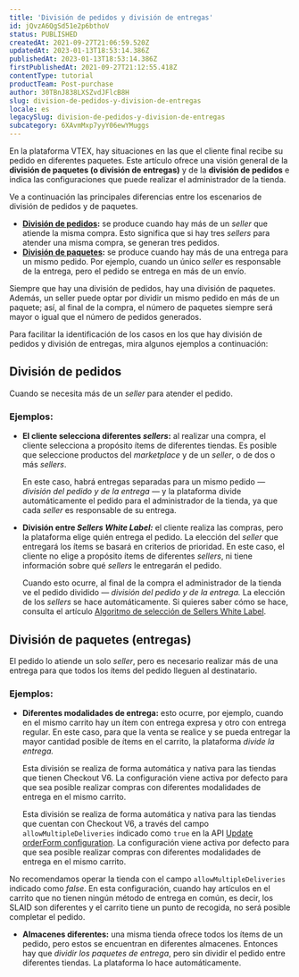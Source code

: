 ```yaml
---
title: 'División de pedidos y división de entregas'
id: jQvzA6QgSd51e2p6bthoV
status: PUBLISHED
createdAt: 2021-09-27T21:06:59.520Z
updatedAt: 2023-01-13T18:53:14.386Z
publishedAt: 2023-01-13T18:53:14.386Z
firstPublishedAt: 2021-09-27T21:12:55.418Z
contentType: tutorial
productTeam: Post-purchase
author: 30TBnJ838LXSZvdJFlcB8H
slug: division-de-pedidos-y-division-de-entregas
locale: es
legacySlug: division-de-pedidos-y-division-de-entregas
subcategory: 6XAvmMxp7yyY06ewYMuggs
---
```


En la plataforma VTEX, hay situaciones en las que el cliente final recibe su pedido en diferentes paquetes. Este artículo ofrece una visión general de la **división de paquetes (o división de entregas)** y de la **división de pedidos** e indica las configuraciones que puede realizar el administrador de la tienda.

Ve a continuación las principales diferencias entre los escenarios de división de pedidos y de paquetes.

* **[División de pedidos](#division-de-pedidos):** se produce cuando hay más de un _seller_ que atiende la misma compra. Esto significa que si hay tres _sellers_ para atender una misma compra, se generan tres pedidos. 
* **[División de paquetes](#division-de-paquetes-entregas):** se produce cuando hay más de una entrega para un mismo pedido. Por ejemplo, cuando un único _seller_ es responsable de la entrega, pero el pedido se entrega en más de un envío. 

<div class = "alert alert-info">
Siempre que hay una división de pedidos, hay una división de paquetes. Además, un seller puede optar por dividir un mismo pedido en más de un paquete; así, al final de la compra, el número de paquetes siempre será mayor o igual que el número de pedidos generados.
</div>

Para facilitar la identificación de los casos en los que hay división de pedidos y división de entregas, mira algunos ejemplos a continuación:

## División de pedidos

Cuando se necesita más de un _seller_ para atender el pedido.

### Ejemplos:

* **El cliente selecciona diferentes _sellers_:** al realizar una compra, el cliente selecciona a propósito ítems de diferentes tiendas. Es posible que seleccione productos del _marketplace_ y de un _seller_, o de dos o más _sellers_.

    En este caso, habrá entregas separadas para un mismo pedido — _división del pedido y de la entrega_ — y la plataforma divide automáticamente el pedido para el administrador de la tienda, ya que cada _seller_ es responsable de su entrega. 

* **División entre _Sellers White Label:_** el cliente realiza las compras, pero la plataforma elige quién entrega el pedido. La elección del _seller_ que entregará los ítems se basará en criterios de prioridad. En este caso, el cliente no elige a propósito ítems de diferentes _sellers_, ni tiene información sobre qué _sellers_ le entregarán el pedido. 

    Cuando esto ocurre, al final de la compra el administrador de la tienda ve el pedido dividido — _división del pedido y de la entrega._ La elección de los _sellers_ se hace automáticamente. Si quieres saber cómo se hace, consulta el artículo [Algoritmo de selección de Sellers White Label](https://help.vtex.com/pt/tutorial/algoritmo-de-selecao-de-white-label-sellers--3MemNQ4pKkWCpMdzI27AHa).

## División de paquetes (entregas)

El pedido lo atiende un solo _seller_, pero es necesario realizar más de una entrega para que todos los ítems del pedido lleguen al destinatario.

### Ejemplos:

* **Diferentes modalidades de entrega:** esto ocurre, por ejemplo, cuando en el mismo carrito hay un ítem con entrega expresa y otro con entrega regular. En este caso, para que la venta se realice y se pueda entregar la mayor cantidad posible de ítems en el carrito, la plataforma _divide la entrega._

    Esta división se realiza de forma automática y nativa para las tiendas que tienen Checkout V6. La configuración viene activa por defecto para que sea posible realizar compras con diferentes modalidades de entrega en el mismo carrito.

    Esta división se realiza de forma automática y nativa para las tiendas que cuentan con Checkout V6, a través del campo `allowMultipleDeliveries` indicado como `true` en la API [Update orderForm configuration](https://developers.vtex.com/docs/api-reference/checkout-api#post-/api/checkout/pvt/configuration/orderForm). La configuración viene activa por defecto para que sea posible realizar compras con diferentes modalidades de entrega en el mismo carrito.

<div class="alert alert-danger">
  No recomendamos operar la tienda con el campo <code>allowMultipleDeliveries</code> indicado como <i>false</i>. En esta configuración, cuando hay artículos en el carrito que no tienen ningún método de entrega en común, es decir, los SLAID son diferentes y el carrito tiene un punto de recogida, no será posible completar el pedido.
</div>

* **Almacenes diferentes:** una misma tienda ofrece todos los ítems de un pedido, pero estos se encuentran en diferentes almacenes. Entonces hay que _dividir los paquetes de entrega_, pero sin dividir el pedido entre diferentes tiendas. La plataforma lo hace automáticamente.

